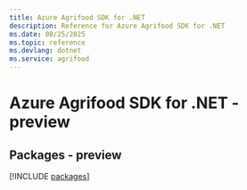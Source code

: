```yaml
---
title: Azure Agrifood SDK for .NET
description: Reference for Azure Agrifood SDK for .NET
ms.date: 08/25/2025
ms.topic: reference
ms.devlang: dotnet
ms.service: agrifood
---
```

# Azure Agrifood SDK for .NET - preview
## Packages - preview
[!INCLUDE [packages](agrifood-index.md)]